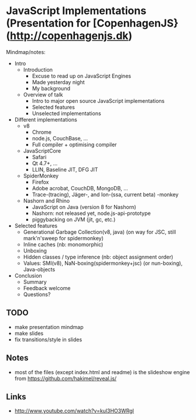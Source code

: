 # JavaScript Implementations (Presentation for [CopenhagenJS}(http://copenhagenjs.dk)

Mindmap/notes:


- Intro
    - Introduction
        - Excuse to read up on JavaScript Engines
        - Made yesterday night
        - My background
    - Overview of talk
        - Intro to major open source JavaScript implementations
        - Selected features
        - Unselected implementations
- Different implementations
    - v8
        - Chrome
        - node.js, CouchBase, ...
        - Full compiler + optimising compiler
    - JavaScriptCore
        - Safari
        - Qt 4.7+, ...
        - LLIN, Baseline JIT, DFG JIT
    - SpiderMonkey
        - Firefox
        - Adobe acrobat, CouchDB, MongoDB, ...
        - Trace-(tracing), Jäger-, and  Ion-(ssa, current beta) -monkey
    - Nashorn and Rhino
        - JavaScript on Java (version 8 for Nashorn)
        - Nashorn: not released yet, node.js-api-prototype
        - piggybacking on JVM (jit, gc, etc.)
- Selected features
    - Generational Garbage Collection(v8, java) (on way for JSC, still mark'n'sweep for spidermonkey)
    - Inline caches (nb: monomorphic)
    - Unboxing
    - Hidden classes / type inference (nb: object assignment order)
    - Values: SMI(v8), NaN-boxing(spidermonkey+jsc) (or nun-boxing), Java-objects
- Conclusion
    - Summary
    - Feedback welcome
    - Questions?

## TODO

- make presentation mindmap
- make slides
- fix transitions/style in slides

## Notes

- most of the files (except index.html and readme) is the slideshow engine from https://github.com/hakimel/reveal.js/
## Links

- http://www.youtube.com/watch?v=kul3HO3WRgI
